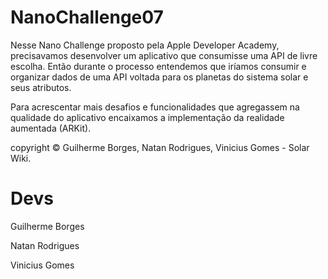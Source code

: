 # NanoChallenge07
Nesse Nano Challenge proposto pela Apple Developer Academy, precisavamos desenvolver um aplicativo que consumisse uma API de livre escolha. Então durante o processo entendemos que iríamos consumir e organizar dados de uma API voltada para os planetas do sistema solar e seus atributos. 

Para acrescentar mais desafios e funcionalidades que agregassem na qualidade do aplicativo encaixamos a implementação da realidade aumentada (ARKit). 

copyright © Guilherme Borges, Natan Rodrigues, Vinicius Gomes - Solar Wiki.

# Devs
Guilherme Borges

Natan Rodrigues

Vinicius Gomes
